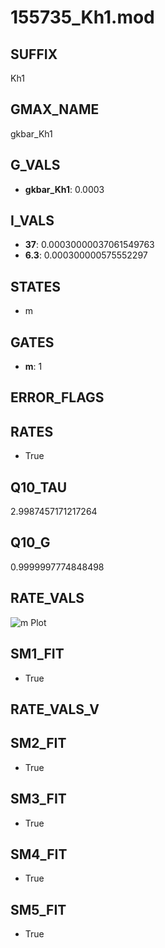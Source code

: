 # 155735_Kh1.mod

## SUFFIX

Kh1

## GMAX_NAME

gkbar_Kh1

## G_VALS

- **gkbar_Kh1**: 0.0003

## I_VALS

- **37**: 0.00030000037061549763
- **6.3**: 0.000300000575552297

## STATES

- m

## GATES

- **m**: 1

## ERROR_FLAGS


## RATES

- True

## Q10_TAU

2.9987457171217264

## Q10_G

0.9999997774848498

## RATE_VALS

![m Plot](/Users/pbozelos/Dropbox/icg-Chai-Panos/supermodels/output_markdown_files/K/155735_Kh1.mod/images/m.png)

## SM1_FIT

- True

## RATE_VALS_V

## SM2_FIT

- True

## SM3_FIT

- True

## SM4_FIT

- True

## SM5_FIT

- True

